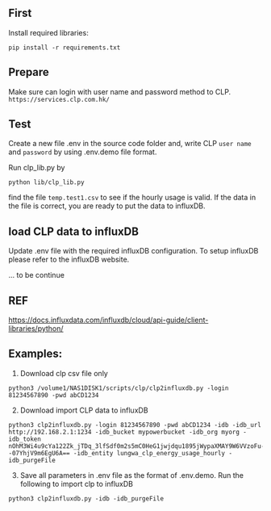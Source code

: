 ## First
Install required libraries:
```
pip install -r requirements.txt
```

## Prepare 
Make sure can login with user name and password method to CLP.
`https://services.clp.com.hk/`

## Test
Create a new file .env in the source code folder and,
write CLP `user name` and `password` by using .env.demo file format.

Run clp_lib.py by
```
python lib/clp_lib.py
```

find the file `temp.test1.csv` to see if the hourly usage is valid. If the data in the file is correct, you are ready to put the data to influxDB.

## load CLP data to influxDB
Update .env file with the required influxDB configuration. To setup influxDB please refer to the influxDB website.

... to be continue

## REF
https://docs.influxdata.com/influxdb/cloud/api-guide/client-libraries/python/

## Examples:
1. Download clp csv file only
```
python3 /volume1/NAS1DISK1/scripts/clp/clp2influxdb.py -login 81234567890 -pwd abCD1234
```

2. Download import CLP data to influxDB 
```
python3 clp2influxdb.py -login 81234567890 -pwd abCD1234 -idb -idb_url http://192.168.2.1:1234 -idb_bucket mypowerbucket -idb_org myorg -idb_token nOhM3Wi4u9cYa122Zk_jTDq_3lfSdf0m2s5mC0HeG1jwjdqu1895jWypaXMAY9W6VVzoFu--07YhjV9m6EgU6A== -idb_entity lungwa_clp_energy_usage_hourly -idb_purgeFile
```

3. Save all parameters in .env file as the format of .env.demo. Run the following to import clp to influxDB
```
python3 clp2influxdb.py -idb -idb_purgeFile
```

